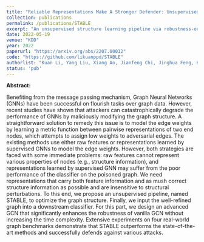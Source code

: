 ```yaml
---
title: "Reliable Representations Make A Stronger Defender: Unsupervised Structure Refinement for Robust GNN"
collection: publications
permalink: /publications/STABLE
excerpt: "An unsupervised structure learning pipeline via robustness-oriented contrastive learning"
date: 2022-05-19
venue: "KDD"
year: 2022
paperurl: "https://arxiv.org/abs/2207.00012"
code: "https://github.com/likuanppd/STABLE"
authorlist: "Kuan Li, Yang Liu, Xiang Ao, Jianfeng Chi, Jinghua Feng, Hao Yang, Qing He"
status: 'pub'
---
```

**Abstract:**

Benefiting from the message passing mechanism, Graph Neural Networks (GNNs) have been successful on flourish tasks over graph data. However, recent studies have shown that attackers can catastrophically degrade the performance of GNNs by maliciously modifying the graph structure. A straightforward solution to remedy this issue is to model the edge weights by learning a metric function between pairwise representations of two end nodes, which attempts to assign low weights to adversarial edges. The existing methods use either raw features or representations learned by supervised GNNs to model the edge weights. However, both strategies are faced with some immediate problems: raw features cannot represent various properties of nodes (e.g., structure information), and representations learned by supervised GNN may suffer from the poor performance of the classifier on the poisoned graph. We need representations that carry both feature information and as mush correct structure information as possible and are insensitive to structural perturbations. To this end, we propose an unsupervised pipeline, named STABLE, to optimize the graph structure. Finally, we input the well-refined graph into a downstream classifier. For this part, we design an advanced GCN that significantly enhances the robustness of vanilla GCN without increasing the time complexity. Extensive experiments on four real-world graph benchmarks demonstrate that STABLE outperforms the state-of-the-art methods and successfully defends against various attacks. 
